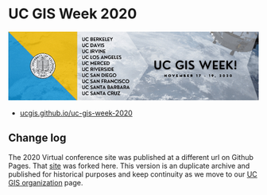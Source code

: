 # UC GIS Week 2020

![Hero image](./images/uc-gis-week.jpg)  

- [ucgis.github.io/uc-gis-week-2020](https://ucgis.github.io/uc-gis-week-2020/)

## Change log

The 2020 Virtual conference site was published at a different url on Github Pages. That [site](https://github.com/UCGisWeek/2020VirtualConference) was forked here. This version is an duplicate archive and published for historical purposes and keep continuity as we move to our [UC GIS organization](https://github.com/ucgis) page.

